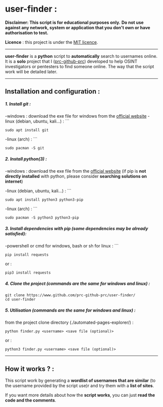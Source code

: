 # user-finder :

**Disclaimer: This script is for educational purposes only.**
**Do not use against any network, system or application that you don't own or have authorisation to test.**

**Licence** : this project is under the [MIT licence](https://mit-license.org/).
************************************

**user-finder** is a **python** script to **automatically** search to usernames online.
It is a **solo** project that I ([prc-github-prc](https://github.com/prc-github-prc)) developed to help OSINT investigators or pentesters to find someone online. The way that the script work will be detailed later.

**********
## Installation and configuration :

##### 1. Install git :
-windows : download the exe file for windows from the [official website](https://git-scm.com/download/win)
-linux (debian, ubuntu, kali...) : ```
```
sudo apt install git
```
-linux (arch) : ```
```
sudo pacman -S git
```

##### 2. Install python(3) :
-windows : download the exe file from the [official website](https://www.python.org/downloads/) (if pip is **not directly installed** with python, please consider **searching solutions on internet**)

-linux (debian, ubuntu, kali...) : ```
```
sudo apt install python3 python3-pip
```
-linux (arch) : ```
```
sudo pacman -S python3 python3-pip
```

##### 3. Install dependencies with pip (some dependencies may be already satisfied):

-powershell or cmd for windows, bash or sh for linux : ```
```
pip install requests
```
or :
```
pip3 install requests
```

##### 4. Clone the project (commands are the same for windows and linux) :
```
git clone https://www.github.com/prc-github-prc/user-finder/
cd user-finder
```

##### 5. Utilisation (commands are the same for windows and linux) : 
from the project clone directory (./automated-pages-explorer/) :
```
python finder.py <username> <save file (optional)>
```
or :
```
python3 finder.py <username> <save file (optional)>
```

***************
## How it works ? :

This script work by generating a **wordlist of usernames that are similar** (to the username provided by the script use)r and try them with a **list of sites**.

If you want more details about how the **script works**, you can just **read the code and the comments**.

